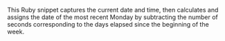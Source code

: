 This Ruby snippet captures the current date and time, then calculates and assigns the date of the most recent Monday by subtracting the number of seconds corresponding to the days elapsed since the beginning of the week.

